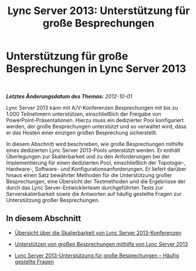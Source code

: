 ﻿---
title: 'Lync Server 2013: Unterstützung für große Besprechungen'
TOCTitle: Unterstützung für große Besprechungen
ms:assetid: 8f0446d5-1ed9-4ea0-bb97-6c062a98a1eb
ms:mtpsurl: https://technet.microsoft.com/de-de/library/JJ205090(v=OCS.15)
ms:contentKeyID: 49294726
ms.date: 05/19/2016
mtps_version: v=OCS.15
ms.translationtype: HT
---

# Unterstützung für große Besprechungen in Lync Server 2013

 

_**Letztes Änderungsdatum des Themas:** 2012-10-01_

Lync Server 2013 kann mit A/V-Konferenzen Besprechungen mit bis zu 1.000 Teilnehmern unterstützen, einschließlich der Freigabe von PowerPoint-Präsentationen. Hierzu muss ein dedizierter Pool konfiguriert werden, der große Besprechungen unterstützt und so verwaltet wird, dass er das Hosten einer einzigen großen Besprechung sicherstellt.

In diesem Abschnitt wird beschrieben, wie große Besprechungen mithilfe eines dedizierten Lync Server 2013-Pools unterstützt werden. Er enthält Überlegungen zur Skalierbarkeit und zu den Anforderungen bei der Implementierung für einen dedizierten Pool, einschließlich der Topologie-, Hardware-, Software- und Konfigurationsanforderungen. Er liefert darüber hinaus einen Satz bewährter Methoden für die Unterstützung großer Besprechungen, eine Übersicht der Testmethoden und die Ergebnisse der durch das Lync Server-Entwicklerteam durchgeführten Tests zur Serverskalierbarkeit sowie die Antworten auf häufig gestellte Fragen zur Unterstützung großer Besprechungen.

## In diesem Abschnitt

  - [Übersicht über die Skalierbarkeit von Lync Server 2013-Konferenzen](lync-server-2013-conferencing-scalability-overview.md)

  - [Unterstützen von großen Besprechungen mithilfe von Lync Server 2013](lync-server-2013-supporting-large-meetings.md)

  - [Lync Server 2013-Unterstützung für große Besprechungen – Häufig gestellte Fragen](lync-server-2013-large-meeting-support-faq.md)

